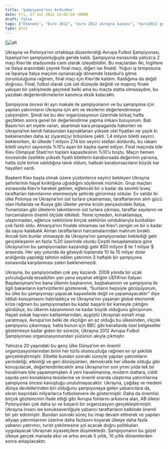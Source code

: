 ```yaml
---
title: 'Şampiyona’nın Ardından'
date: Fri, 27 Jul 2012 13:02:18 +0000
draft: false
tags: ["Ekonomi", "Euro 2012", "euro 2012 ukrayna kazanc", "euro2012 gelirleri", "ispanya", "Kiev", "sampiyona", "Spor", "Turizm", "turizm ukrayna", "Ukrayna", "Ukrayna Dış İlişkileri"]
type: post
---
```


[![alt](https://burakpehlivan.org/tuid_images/sampiyonadan-sonra-Burak-Pehlivan.jpg)

Ukrayna ve Polonya’nın ortaklaşa düzenlendiği Avrupa Futbol Şampiyonası, İspanya’nın şampiyonluğuyla geride kaldı. Şampiyona esnasında yalnızca 2 maçı Kiev’de stadyumda canlı olarak izleyebildim. Bu maçlardan ilki, İngiltere ve İtalya arasındaki çeyrek final maçı, diğeri ise finaldi. Yoğun iş temposuna ve İspanya İtalya maçının oynanacağı dönemde İstanbul’a gitme zorunluluğuma rağmen, final maçı için Kiev’de kaldım. Kaldığıma da değdi doğrusu. Final, futbol olarak çok üst düzeyde değildi ve maproç finale yakışan bir çekişmede geçmedi belki ama bu maçta statta olmasaydım, bu yazıdaki değerlendirmelerim kanımca eksik kalacaktı.

Şampiyona öncesi iki ayrı makale ile şampiyonanın ve bu şampiyona için yapılan yatırımların Ukrayna için artı ve eksilerini değerlendirmeye çalışmıştım. Şimdi ise bu dev organizasyonun üzerinde birkaç hafta geçtikten sonra genel bir değerlendirme yapma imkanı buluyorum. Batı Basını’nın art niyete varan, abartmalı kara propaganda haberleri ve Ukrayna’nın kendi hatasından kaynaklanan yüksek otel fiyatları ne yazık ki beklenenden daha az ziyaretçiyi tirbünlere çekti. 1,4 milyon biletli seyirci beklenirken, iki ülkede 1 milyon 274 bin seyirci statları doldurdu, bu rakam biletli seyirci sayısında %10’u aşan bir kayba işaret ediyor. Final maçında bile Kiev Olimpiyat Stadı’nın toplam kapasitesinin %10’u boştu. Maçın hemen öncesinde özellikle yüksek fiyatlı biletlerin karaborsada değerinin yarısına, hatta üçte birine satıldığına tanık oldum, halbuki karaborsacıların büyük kar hayalleri vardı.

Başkent Kiev başta olmak üzere yüzbinlerce seyirci bekleyen Ukrayna şehirlerinin hayal kırıklığına uğradığını söylemek mümkün. Grup maçları esnasında Kiev’e hareket getiren, eğlenceli bir o kadar da sevimli İsveç taraftarları takımlarının elenmesiyle şehirde görünmez oldular. Ev sahibi iki ülke Polonya ve Ukrayna’nın üst turlara çıkamaması, taraftarlarının alım gücü olan Hollanda ve Rusya gibi ülkeler yerine krizin pençesindeki İtalya, Yunanistan gibi ülkelerin takımlarının üst turlara çıkması, taraftar sayılarını ve harcamalarını önemli ölçüde etkiledi. Yeme içmeden, konaklamaya, ulaştırmadan, eğlence sektörüne birçok sektörün umduklarıyla buldukları çok farklı oldu. Almanya’nın finalde olmaması ise Kiev’i zengin ve bir o kadar da sayısı kalabalık Alman taraftarların harcamalarından mahrum bıraktı. Ancak tüm bunlar olmasaydı da Ukrayna’nın şampiyonadan beklediği gelir gerçekleşenin en fazla %20 üzerinde olurdu Çeşitli hesaplamalara göre Ukrayna’nın bu şampiyonadan kazandığı gelir 800 milyon $ ile 1 milyar $ arasında. Her şey yolunda da gitseydi toplamda 10 ila 15 milyar dolar aralığında yapıldığı tahmin edilen yatırımın 3 haftalık bir şampiyona esnasında karşılanması zaten beklenemezdi.

Ukrayna, bu şampiyonadan çok şey kazandı. 2008 yılında bir uçak yolculuğunda tesadüfen yan yana seyahat ettiğim UEFA’nın İtalyan Başdanışmanı’nın bana ülkenin başkanının, başbakanının ve şampiyona ile ilgili bakanların kartvizitlerini göstererek, “bunların hepsiyle görüşüyorum, bu ülke bu şampiyonayı yapacak kapasitede değil ve yapamayacaktır” diye iddialı konuşmasını hatırladıkça ve Ukrayna’nın yaşanan global ekonomik krize rağmen bu şampiyonadan bu kadar başarılı bir karneyle çıktığını gördükçe, bu ülkenin kazanımının ne kadar büyük olduğunu görüyorum. Hayali sokak hayvanı katliamlarından, açgözlü Ukraynalı esnafı imajı yaratmaya, Avrupa’nın belki de ırkçılığın en az olduğu bu ülkesinden, ırkçılık şampiyonu çıkarmaya, hatta bunun için BBC gibi kanallarda özel belgeseller göstermeye kadar giden bir süreçte, Ukrayna 2012 Avrupa Futbol Şampiyonası organizasyonundan yüzünün akıyla çıkmıştır.

Yalnızca 20 yaşındaki bu genç ülke Dünya’nın en önemli organizasyonlarından birini her türlü olumsuzluğa rağmen en iyi şekilde gerçekleştirmiştir. Elbette bundan sonraki süreçte yapılan yatırımların yerindeliği, etkinliği ve geri dönüşümleri, demokratik her ülkede olduğu gibi konuşulacak, değerlendirilecektir ama Ukrayna’nın son yirmi yılda tek bir havalimanı bile yapamamışken 4 yeni havalimanına, modern statlara, ciddi sayıda yeni konaklama tesislerine ve önemli oranda ulaştırma yatırımlarına şampiyona öncesi kavuştuğu unutulmayacaktır. Ukrayna, çağdaş ve medeni dünya devletlerinden biri olduğunu şampiyonaya gelen yabancılara da, ekran başındaki milyarlarca futbolsevere de göstermiştir. Daha da önemlisi birçok gözlemcinin ifade ettiği gibi Avrupa fonlarını arkasına alan, AB ülkesi Polonya’dan çok daha iyi ve başarılı bir organizasyon gerçekleştirmiştir. Ukrayna insanı ise konukseverliğiyle yabancı taraftarların kalbinde önemli bir yer edinmiştir. Bundan sonraki süreç bu imajı devam ettirerek ve yapılan altyapı yatırımlarının üzerine daha fazlasını koyarak ülkeye daha fazla yabancı yatırımcı, turist çekilmesine yol açacak doğru politikaları uygulayacak Ukraynalı siyasetçilere düşmektedir. Şampiyonanın bu güzel ülkeye gerçek manada eksi ve artısı ancak 5 yıllık, 10 yıllık dönemlerden sonra anlaşılacaktır.